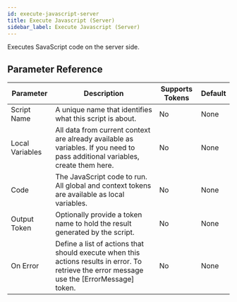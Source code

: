 ```yaml
---
id: execute-javascript-server
title: Execute Javascript (Server)
sidebar_label: Execute Javascript (Server)
---
```



Executes SavaScript code on the server side.

## Parameter Reference
| Parameter | Description | Supports Tokens | Default |
| -- | -- | -- | -- |
| Script Name | A unique name that identifies what this script is about. | No | None |
| Local Variables | All data from current context are already available as variables. If you need to pass additional variables, create them here. | No | None |
| Code | The JavaScript code to run. All global and context tokens are available as local variables. | No | None |
| Output Token | Optionally provide a token name to hold the result generated by the script. | No | None |
| On Error | Define a list of actions that should execute when this actions results in error. To retrieve the error message use the [ErrorMessage] token. | No | None |
